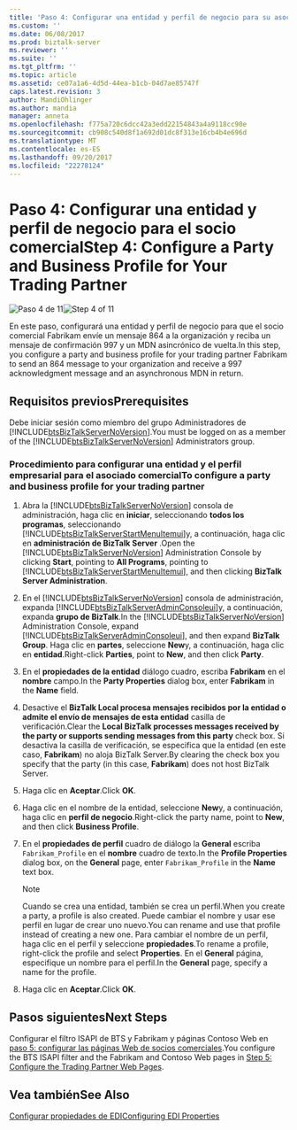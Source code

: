 ```yaml
---
title: 'Paso 4: Configurar una entidad y perfil de negocio para su asociado2 comercial | Documentos de Microsoft'
ms.custom: ''
ms.date: 06/08/2017
ms.prod: biztalk-server
ms.reviewer: ''
ms.suite: ''
ms.tgt_pltfrm: ''
ms.topic: article
ms.assetid: ce07a1a6-4d5d-44ea-b1cb-04d7ae85747f
caps.latest.revision: 3
author: MandiOhlinger
ms.author: mandia
manager: anneta
ms.openlocfilehash: f775a720c6dcc42a3edd22154843a4a9118cc90e
ms.sourcegitcommit: cb908c540d8f1a692d01dc8f313e16cb4b4e696d
ms.translationtype: MT
ms.contentlocale: es-ES
ms.lasthandoff: 09/20/2017
ms.locfileid: "22278124"
---
```

# <a name="step-4-configure-a-party-and-business-profile-for-your-trading-partner"></a><span data-ttu-id="b6a27-102">Paso 4: Configurar una entidad y perfil de negocio para el socio comercial</span><span class="sxs-lookup"><span data-stu-id="b6a27-102">Step 4: Configure a Party and Business Profile for Your Trading Partner</span></span>
<span data-ttu-id="b6a27-103">![Paso 4 de 11](../core/media/tut-step4-of-11.gif "Tut_Step4_of_11")</span><span class="sxs-lookup"><span data-stu-id="b6a27-103">![Step 4 of 11](../core/media/tut-step4-of-11.gif "Tut_Step4_of_11")</span></span>  
  
 <span data-ttu-id="b6a27-104">En este paso, configurará una entidad y perfil de negocio para que el socio comercial Fabrikam envíe un mensaje 864 a la organización y reciba un mensaje de confirmación 997 y un MDN asincrónico de vuelta.</span><span class="sxs-lookup"><span data-stu-id="b6a27-104">In this step, you configure a party and business profile for your trading partner Fabrikam to send an 864 message to your organization and receive a 997 acknowledgment message and an asynchronous MDN in return.</span></span>  
  
## <a name="prerequisites"></a><span data-ttu-id="b6a27-105">Requisitos previos</span><span class="sxs-lookup"><span data-stu-id="b6a27-105">Prerequisites</span></span>  
 <span data-ttu-id="b6a27-106">Debe iniciar sesión como miembro del grupo Administradores de [!INCLUDE[btsBizTalkServerNoVersion](../includes/btsbiztalkservernoversion-md.md)].</span><span class="sxs-lookup"><span data-stu-id="b6a27-106">You must be logged on as a member of the [!INCLUDE[btsBizTalkServerNoVersion](../includes/btsbiztalkservernoversion-md.md)] Administrators group.</span></span>  
  
### <a name="to-configure-a-party-and-business-profile-for-your-trading-partner"></a><span data-ttu-id="b6a27-107">Procedimiento para configurar una entidad y el perfil empresarial para el asociado comercial</span><span class="sxs-lookup"><span data-stu-id="b6a27-107">To configure a party and business profile for your trading partner</span></span>  
  
1.  <span data-ttu-id="b6a27-108">Abra la [!INCLUDE[btsBizTalkServerNoVersion](../includes/btsbiztalkservernoversion-md.md)] consola de administración, haga clic en **iniciar**, seleccionando **todos los programas**, seleccionando [!INCLUDE[btsBizTalkServerStartMenuItemui](../includes/btsbiztalkserverstartmenuitemui-md.md)]y, a continuación, haga clic en **administración de BizTalk Server** .</span><span class="sxs-lookup"><span data-stu-id="b6a27-108">Open the [!INCLUDE[btsBizTalkServerNoVersion](../includes/btsbiztalkservernoversion-md.md)] Administration Console by clicking **Start**, pointing to **All Programs**, pointing to [!INCLUDE[btsBizTalkServerStartMenuItemui](../includes/btsbiztalkserverstartmenuitemui-md.md)], and then clicking **BizTalk Server Administration**.</span></span>  
  
2.  <span data-ttu-id="b6a27-109">En el [!INCLUDE[btsBizTalkServerNoVersion](../includes/btsbiztalkservernoversion-md.md)] consola de administración, expanda [!INCLUDE[btsBizTalkServerAdminConsoleui](../includes/btsbiztalkserveradminconsoleui-md.md)]y, a continuación, expanda **grupo de BizTalk**.</span><span class="sxs-lookup"><span data-stu-id="b6a27-109">In the [!INCLUDE[btsBizTalkServerNoVersion](../includes/btsbiztalkservernoversion-md.md)] Administration Console, expand [!INCLUDE[btsBizTalkServerAdminConsoleui](../includes/btsbiztalkserveradminconsoleui-md.md)], and then expand **BizTalk Group**.</span></span> <span data-ttu-id="b6a27-110">Haga clic en **partes**, seleccione **New**y, a continuación, haga clic en **entidad**.</span><span class="sxs-lookup"><span data-stu-id="b6a27-110">Right-click **Parties**, point to **New**, and then click **Party**.</span></span>  
  
3.  <span data-ttu-id="b6a27-111">En el **propiedades de la entidad** diálogo cuadro, escriba **Fabrikam** en el **nombre** campo.</span><span class="sxs-lookup"><span data-stu-id="b6a27-111">In the **Party Properties** dialog box, enter **Fabrikam** in the **Name** field.</span></span>  
  
4.  <span data-ttu-id="b6a27-112">Desactive el **BizTalk Local procesa mensajes recibidos por la entidad o admite el envío de mensajes de esta entidad** casilla de verificación.</span><span class="sxs-lookup"><span data-stu-id="b6a27-112">Clear the **Local BizTalk processes messages received by the party or supports sending messages from this party** check box.</span></span> <span data-ttu-id="b6a27-113">Si desactiva la casilla de verificación, se especifica que la entidad (en este caso, **Fabrikam**) no aloja BizTalk Server.</span><span class="sxs-lookup"><span data-stu-id="b6a27-113">By clearing the check box you specify that the party (in this case, **Fabrikam**) does not host BizTalk Server.</span></span>  
  
5.  <span data-ttu-id="b6a27-114">Haga clic en **Aceptar**.</span><span class="sxs-lookup"><span data-stu-id="b6a27-114">Click **OK**.</span></span>  
  
6.  <span data-ttu-id="b6a27-115">Haga clic en el nombre de la entidad, seleccione **New**y, a continuación, haga clic en **perfil de negocio**.</span><span class="sxs-lookup"><span data-stu-id="b6a27-115">Right-click the party name, point to **New**, and then click **Business Profile**.</span></span>  
  
7.  <span data-ttu-id="b6a27-116">En el **propiedades de perfil** cuadro de diálogo la **General** escriba `Fabrikam_Profile` en el **nombre** cuadro de texto.</span><span class="sxs-lookup"><span data-stu-id="b6a27-116">In the **Profile Properties** dialog box, on the **General** page, enter `Fabrikam_Profile` in the **Name** text box.</span></span>  
  
    > [!NOTE]
    >  <span data-ttu-id="b6a27-117">Cuando se crea una entidad, también se crea un perfil.</span><span class="sxs-lookup"><span data-stu-id="b6a27-117">When you create a party, a profile is also created.</span></span> <span data-ttu-id="b6a27-118">Puede cambiar el nombre y usar ese perfil en lugar de crear uno nuevo.</span><span class="sxs-lookup"><span data-stu-id="b6a27-118">You can rename and use that profile instead of creating a new one.</span></span> <span data-ttu-id="b6a27-119">Para cambiar el nombre de un perfil, haga clic en el perfil y seleccione **propiedades**.</span><span class="sxs-lookup"><span data-stu-id="b6a27-119">To rename a profile, right-click the profile and select **Properties**.</span></span> <span data-ttu-id="b6a27-120">En el **General** página, especifique un nombre para el perfil.</span><span class="sxs-lookup"><span data-stu-id="b6a27-120">In the **General** page, specify a name for the profile.</span></span>  
  
8.  <span data-ttu-id="b6a27-121">Haga clic en **Aceptar**.</span><span class="sxs-lookup"><span data-stu-id="b6a27-121">Click **OK**.</span></span>  
  
## <a name="next-steps"></a><span data-ttu-id="b6a27-122">Pasos siguientes</span><span class="sxs-lookup"><span data-stu-id="b6a27-122">Next Steps</span></span>  
 <span data-ttu-id="b6a27-123">Configurar el filtro ISAPI de BTS y Fabrikam y páginas Contoso Web en [paso 5: configurar las páginas Web de socios comerciales](../core/step-5-configure-the-trading-partner-web-pages.md).</span><span class="sxs-lookup"><span data-stu-id="b6a27-123">You configure the BTS ISAPI filter and the Fabrikam and Contoso Web pages in [Step 5: Configure the Trading Partner Web Pages](../core/step-5-configure-the-trading-partner-web-pages.md).</span></span>  
  
## <a name="see-also"></a><span data-ttu-id="b6a27-124">Vea también</span><span class="sxs-lookup"><span data-stu-id="b6a27-124">See Also</span></span>  
 [<span data-ttu-id="b6a27-125">Configurar propiedades de EDI</span><span class="sxs-lookup"><span data-stu-id="b6a27-125">Configuring EDI Properties</span></span>](../core/configuring-edi-properties.md)